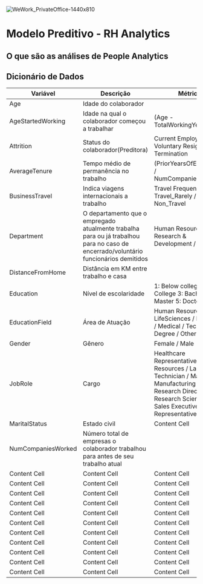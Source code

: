 ![WeWork_PrivateOffice-1440x810](https://user-images.githubusercontent.com/91103250/215613322-1dfc6554-270f-4b02-bf7a-7d6cd7e255bd.jpg)

# Modelo Preditivo - RH Analytics

## O que são as análises de People Analytics




## Dicionário de Dados
| Variável  | Descrição | Métrica
| ------------- | ------------- | ------------- |
| Age  | Idade do colaborador  |   |
| AgeStartedWorking | Idade na qual o colaborador começou a trabalhar  | (Age - TotalWorkingYears)  |
| Attrition  | Status do colaborador(Preditora) | Current Employee / Voluntary Resignation / Termination  |
| AverageTenure  | Tempo médio de permanência no trabalho  | (PriorYearsOfExperience / NumCompaniesWorked)  |
| BusinessTravel  | Indica viagens internacionais a trabalho  | Travel Frequently / Travel_Rarely / Non_Travel  |
| Department  | O departamento que o empregado atualmente trabalha para ou já trabalhou para no caso de encerrado/voluntário funcionários demitidos  | Human Resources / Research & Development / Sales  |
| DistanceFromHome  | Distância em KM entre trabalho e casa  |   |
| Education  | Nível de escolaridade  | 1: Below college 2: College 3: Bachelor 4: Master 5: Doctor  |
| EducationField  | Área de Atuação  | Human Resources / LifeSciences / Marketing / Medical / Technical Degree / Other  |
| Gender  | Gênero  | Female / Male  |
| JobRole  | Cargo  | Healthcare Representative / Human Resources / Laboratory Technician / Manager / Manufacturing Director / Research Director / Research Scientist / Sales Executive / Sales Representative  |
| MaritalStatus  | Estado civil  | Content Cell  |
| NumCompaniesWorked  | Número total de empresas o colaborador trabalhou para antes de seu trabalho atual  |   |
| Content Cell  | Content Cell  | Content Cell  |
| Content Cell  | Content Cell  | Content Cell  |
| Content Cell  | Content Cell  | Content Cell  |
| Content Cell  | Content Cell  | Content Cell  |
| Content Cell  | Content Cell  | Content Cell  |
| Content Cell  | Content Cell  | Content Cell  |
| Content Cell  | Content Cell  | Content Cell  |
| Content Cell  | Content Cell  | Content Cell  |
| Content Cell  | Content Cell  | Content Cell  |
| Content Cell  | Content Cell  | Content Cell  |
| Content Cell  | Content Cell  | Content Cell  |

